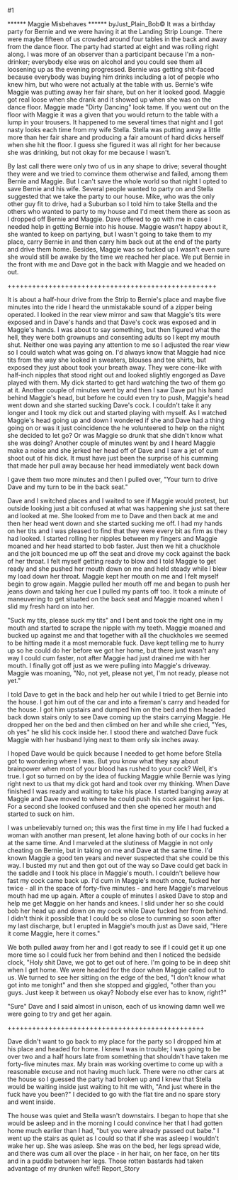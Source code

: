 #1 

 

 ****** Maggie Misbehaves ****** byJust_Plain_Bob© It was a birthday party for Bernie and we were having it at the Landing Strip Lounge. There were maybe fifteen of us crowded around four tables in the back and away from the dance floor. The party had started at eight and was rolling right along. I was more of an observer than a participant because I'm a non- drinker; everybody else was on alcohol and you could see them all loosening up as the evening progressed. Bernie was getting shit-faced because everybody was buying him drinks including a lot of people who knew him, but who were not actually at the table with us. Bernie's wife Maggie was putting away her fair share, but on her it looked good. Maggie got real loose when she drank and it showed up when she was on the dance floor. Maggie made "Dirty Dancing" look tame. If you went out on the floor with Maggie it was a given that you would return to the table with a lump in your trousers. It happened to me several times that night and I got nasty looks each time from my wife Stella. Stella was putting away a little more than her fair share and producing a fair amount of hard dicks herself when she hit the floor. I guess she figured it was all right for her because she was drinking, but not okay for me because I wasn't. 

 By last call there were only two of us in any shape to drive; several thought they were and we tried to convince them otherwise and failed, among them Bernie and Maggie. But I can't save the whole world so that night I opted to save Bernie and his wife. Several people wanted to party on and Stella suggested that we take the party to our house. Mike, who was the only other guy fit to drive, had a Suburban so I told him to take Stella and the others who wanted to party to my house and I'd meet them there as soon as I dropped off Bernie and Maggie. Dave offered to go with me in case I needed help in getting Bernie into his house. Maggie wasn't happy about it, she wanted to keep on partying, but I wasn't going to take them to my place, carry Bernie in and then carry him back out at the end of the party and drive them home. Besides, Maggie was so fucked up I wasn't even sure she would still be awake by the time we reached her place. We put Bernie in the front with me and Dave got in the back with Maggie and we headed on out. 

 +++++++++++++++++++++++++++++++++++++++++++++++++++ 

 It is about a half-hour drive from the Strip to Bernie's place and maybe five minutes into the ride I heard the unmistakable sound of a zipper being operated. I looked in the rear view mirror and saw that Maggie's tits were exposed and in Dave's hands and that Dave's cock was exposed and in Maggie's hands. I was about to say something, but then figured what the hell, they were both grownups and consenting adults so I kept my mouth shut. Neither one was paying any attention to me so I adjusted the rear view so I could watch what was going on. I'd always know that Maggie had nice tits from the way she looked in sweaters, blouses and tee shirts, but exposed they just about took your breath away. They were cone-like with half-inch nipples that stood right out and looked slightly engorged as Dave played with them. My dick started to get hard watching the two of them go at it. Another couple of minutes went by and then I saw Dave put his hand behind Maggie's head, but before he could even try to push, Maggie's head went down and she started sucking Dave's cock. I couldn't take it any longer and I took my dick out and started playing with myself. As I watched Maggie's head going up and down I wondered if she and Dave had a thing going on or was it just coincidence the he volunteered to help on the night she decided to let go? Or was Maggie so drunk that she didn't know what she was doing? Another couple of minutes went by and I heard Maggie make a noise and she jerked her head off of Dave and I saw a jet of cum shoot out of his dick. It must have just been the surprise of his cumming that made her pull away because her head immediately went back down 

 I gave them two more minutes and then I pulled over, "Your turn to drive Dave and my turn to be in the back seat." 

 Dave and I switched places and I waited to see if Maggie would protest, but outside looking just a bit confused at what was happening she just sat there and looked at me. She looked from me to Dave and then back at me and then her head went down and she started sucking me off. I had my hands on her tits and I was pleased to find that they were every bit as firm as they had looked. I started rolling her nipples between my fingers and Maggie moaned and her head started to bob faster. Just then we hit a chuckhole and the jolt bounced me up off the seat and drove my cock against the back of her throat. I felt myself getting ready to blow and I told Maggie to get ready and she pushed her mouth down on me and held steady while I blew my load down her throat. Maggie kept her mouth on me and I felt myself begin to grow again. Maggie pulled her mouth off me and began to push her jeans down and taking her cue I pulled my pants off too. It took a minute of maneuvering to get situated on the back seat and Maggie moaned when I slid my fresh hard on into her. 

 "Suck my tits, please suck my tits" and I bent and took the right one in my mouth and started to scrape the nipple with my teeth. Maggie moaned and bucked up against me and that together with all the chuckholes we seemed to be hitting made it a most memorable fuck. Dave kept telling me to hurry up so he could do her before we got her home, but there just wasn't any way I could cum faster, not after Maggie had just drained me with her mouth. I finally got off just as we were pulling into Maggie's driveway. Maggie was moaning, "No, not yet, please not yet, I'm not ready, please not yet." 

 I told Dave to get in the back and help her out while I tried to get Bernie into the house. I got him out of the car and into a fireman's carry and headed for the house. I got him upstairs and dumped him on the bed and then headed back down stairs only to see Dave coming up the stairs carrying Maggie. He dropped her on the bed and then climbed on her and while she cried, "Yes, oh yes" he slid his cock inside her. I stood there and watched Dave fuck Maggie with her husband lying next to them only six inches away. 

 I hoped Dave would be quick because I needed to get home before Stella got to wondering where I was. But you know what they say about brainpower when most of your blood has rushed to your cock? Well, it's true. I got so turned on by the idea of fucking Maggie while Bernie was lying right next to us that my dick got hard and took over my thinking. When Dave finished I was ready and waiting to take his place. I started banging away at Maggie and Dave moved to where he could push his cock against her lips. For a second she looked confused and then she opened her mouth and started to suck on him. 

 I was unbelievably turned on; this was the first time in my life I had fucked a woman with another man present, let alone having both of our cocks in her at the same time. And I marveled at the slutiness of Maggie in not only cheating on Bernie, but in taking on me and Dave at the same time. I'd known Maggie a good ten years and never suspected that she could be this way. I busted my nut and then got out of the way so Dave could get back in the saddle and I took his place in Maggie's mouth. I couldn't believe how fast my cock came back up. I'd cum in Maggie's mouth once, fucked her twice - all in the space of forty-five minutes - and here Maggie's marvelous mouth had me up again. After a couple of minutes I asked Dave to stop and help me get Maggie on her hands and knees. I slid under her so she could bob her head up and down on my cock while Dave fucked her from behind. I didn't think it possible that I could be so close to cumming so soon after my last discharge, but I erupted in Maggie's mouth just as Dave said, "Here it come Maggie, here it comes." 

 We both pulled away from her and I got ready to see if I could get it up one more time so I could fuck her from behind and then I noticed the bedside clock, "Holy shit Dave, we got to get out of here. I'm going to be in deep shit when I get home. We were headed for the door when Maggie called out to us. We turned to see her sitting on the edge of the bed, "I don't know what got into me tonight" and then she stopped and giggled, "other than you guys. Just keep it between us okay? Nobody else ever has to know, right?" 

 "Sure" Dave and I said almost in unison, each of us knowing damn well we were going to try and get her again. 

 ++++++++++++++++++++++++++++++++++++++++++++++++ 

 Dave didn't want to go back to my place for the party so I dropped him at his place and headed for home. I knew I was in trouble; I was going to be over two and a half hours late from something that shouldn't have taken me forty-five minutes max. My brain was working overtime to come up with a reasonable excuse and not having much luck. There were no other cars at the house so I guessed the party had broken up and I knew that Stella would be waiting inside just waiting to hit me with, "And just where in the fuck have you been?" I decided to go with the flat tire and no spare story and went inside. 

 The house was quiet and Stella wasn't downstairs. I began to hope that she would be asleep and in the morning I could convince her that I had gotten home much earlier than I had, "but you were already passed out babe." I went up the stairs as quiet as I could so that if she was asleep I wouldn't wake her up. She was asleep. She was on the bed, her legs spread wide, and there was cum all over the place - in her hair, on her face, on her tits and in a puddle between her legs. Those rotten bastards had taken advantage of my drunken wife!! Report_Story 
